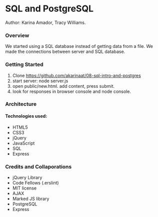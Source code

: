 # SQL and PostgreSQL

Author: Karina Amador, Tracy Williams.

### Overview

We started using a SQL database instead of getting data from a file.
We made the connections between server and SQL database.

### Getting Started

1. Clone https://github.com/akarinaat/08-sql-intro-and-postgres
2. start server: node server.js
3. open public/new.html. add content, press submit.
4. look for responses in browser console and node console.


### Architecture

#### Technologies used:

- HTML5
- CSS3
- jQuery
- JavaScript
- SQL
- Express

### Credits and Collaporations

- jQuery Library
- Code Fellows (.erslint)
- MIT license
- AJAX
- Marked JS library
- PostgreSQL
- Express